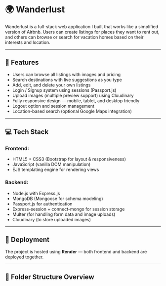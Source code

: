 # 🌍 Wanderlust

Wanderlust is a full-stack web application I built that works like a simplified version of Airbnb. Users can create listings for places they want to rent out, and others can browse or search for vacation homes based on their interests and location.

---

## 🔧 Features

- Users can browse all listings with images and pricing
- Search destinations with live suggestions as you type
- Add, edit, and delete your own listings
- Login / Signup system using sessions (Passport.js)
- Upload images (multiple preview support) using Cloudinary
- Fully responsive design — mobile, tablet, and desktop friendly
- Logout option and session management
- Location-based search (optional Google Maps integration)

---

## 💻 Tech Stack

### Frontend:
- HTML5 + CSS3 (Bootstrap for layout & responsiveness)
- JavaScript (vanilla DOM manipulation)
- EJS templating engine for rendering views

### Backend:
- Node.js with Express.js
- MongoDB (Mongoose for schema modeling)
- Passport.js for authentication
- Express-session + connect-mongo for session storage
- Multer (for handling form data and image uploads)
- Cloudinary (to store uploaded images)

---

## 🚢 Deployment

The project is hosted using **Render** — both frontend and backend are deployed together.

---

## 📁 Folder Structure Overview

